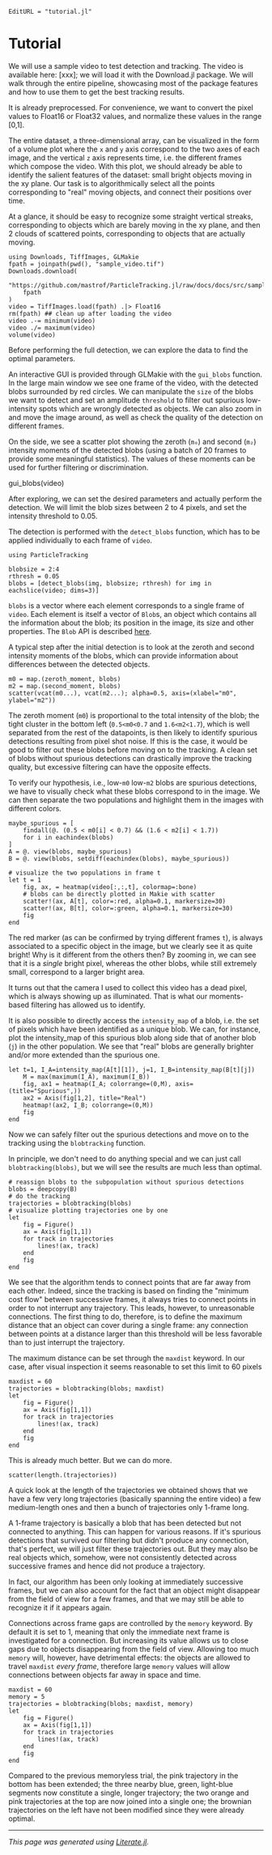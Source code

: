```@meta
EditURL = "tutorial.jl"
```

# Tutorial

We will use a sample video to test detection and tracking.
The video is available here: [xxx]; we will load it with the
Download.jl package.
We will walk through the entire pipeline, showcasing most of the
package features and how to use them to get the best tracking results.

It is already preprocessed.
For convenience, we want to convert the pixel values to Float16 or Float32
values, and normalize these values in the range [0,1].

The entire dataset, a three-dimensional array,
can be visualized in the form of a volume plot where the `x` and `y` axis
correspond to the two axes of each image, and the vertical `z` axis
represents time, i.e. the different frames which compose the video.
With this plot, we should already be able to identify the salient features
of the dataset: small bright objects moving in the xy plane.
Our task is to algorithmically select all the points corresponding
to "real" moving objects, and connect their positions over time.

At a glance, it should be easy to recognize some straight vertical streaks,
corresponding to objects which are barely moving in the xy plane,
and then 2 clouds of scattered points, corresponding to objects that are
actually moving.

````@example tutorial
using Downloads, TiffImages, GLMakie
fpath = joinpath(pwd(), "sample_video.tif")
Downloads.download(
    "https://github.com/mastrof/ParticleTracking.jl/raw/docs/docs/src/sample_video.tif",
    fpath
)
video = TiffImages.load(fpath) .|> Float16
rm(fpath) ## clean up after loading the video
video .-= minimum(video)
video ./= maximum(video)
volume(video)
````

Before performing the full detection, we can explore the data
to find the optimal parameters.

An interactive GUI is provided through GLMakie with the `gui_blobs` function.
In the large main window we see one frame of the video, with the detected blobs
surrounded by red circles.
We can manipulate the `size` of the blobs we want to detect and set an
amplitude `threshold` to filter out spurious low-intensity spots which
are wrongly detected as objects.
We can also zoom in and move the image around, as well as check the
quality of the detection on different frames.

On the side, we see a scatter plot showing the zeroth (`m₀`)
and second (`m₂`) intensity moments of the detected
blobs (using a batch of 20 frames to provide some meaningful statistics).
The values of these moments can be used for further filtering or discrimination.

gui_blobs(video)

After exploring, we can set the desired parameters and actually perform the detection.
We will limit the blob sizes between 2 to 4 pixels, and set the intensity
threshold to 0.05.

The detection is performed with the `detect_blobs` function, which has to
be applied individually to each frame of `video`.

````@example tutorial
using ParticleTracking

blobsize = 2:4
rthresh = 0.05
blobs = [detect_blobs(img, blobsize; rthresh) for img in eachslice(video; dims=3)]
````

`blobs` is a vector where each element corresponds to a single frame of `video`.
Each element is itself a vector of `Blob`s, an object which contains all the
information about the blob; its position in the image, its size and other properties.
The `Blob` API is described [here](XXX).

A typical step after the initial detection is to look at the zeroth and second
intensity moments of the blobs, which can provide information about differences
between the detected objects.

````@example tutorial
m0 = map.(zeroth_moment, blobs)
m2 = map.(second_moment, blobs)
scatter(vcat(m0...), vcat(m2...); alpha=0.5, axis=(xlabel="m0", ylabel="m2"))
````

The zeroth moment (`m0`) is proportional to the total intensity of the blob;
the tight cluster in the bottom left (`0.5<m0<0.7` and `1.6<m2<1.7`), which
is well separated from the rest of the datapoints,
is then likely to identify spurious detections resulting from pixel shot noise.
If this is the case, it would be good to filter out these blobs
before moving on to the tracking.
A clean set of blobs without spurious detections can drastically
improve the tracking quality, but excessive filtering can have the
opposite effects.

To verify our hypothesis, i.e., low-`m0` low-`m2` blobs are spurious detections,
we have to visually check what these blobs correspond to in the image.
We can then separate the two populations and highlight them in the images
with different colors.

````@example tutorial
maybe_spurious = [
    findall(@. (0.5 < m0[i] < 0.7) && (1.6 < m2[i] < 1.7))
    for i in eachindex(blobs)
]
A = @. view(blobs, maybe_spurious)
B = @. view(blobs, setdiff(eachindex(blobs), maybe_spurious))

# visualize the two populations in frame t
let t = 1
    fig, ax, = heatmap(video[:,:,t], colormap=:bone)
    # blobs can be directly plotted in Makie with scatter
    scatter!(ax, A[t], color=:red, alpha=0.1, markersize=30)
    scatter!(ax, B[t], color=:green, alpha=0.1, markersize=30)
    fig
end
````

The red marker (as can be confirmed by trying different frames `t`), is always
associated to a specific object in the image, but we clearly see it as quite bright!
Why is it different from the others then?
By zooming in, we can see that it is a *single* bright pixel, whereas the other blobs,
while still extremely small, correspond to a larger bright area.

It turns out that the camera I used to collect this video has a dead pixel, which
is always showing up as illuminated.
That is what our moments-based filtering has allowed us to identify.

It is also possible to directly access the `intensity_map` of a blob, i.e. the set of
pixels which have been identified as a unique blob.
We can, for instance, plot the intensity_map of this spurious blob along side that
of another blob (`j`) in the other population.
We see that "real" blobs are generally brighter and/or more extended than the spurious
one.

````@example tutorial
let t=1, I_A=intensity_map(A[t][1]), j=1, I_B=intensity_map(B[t][j])
    M = max(maximum(I_A), maximum(I_B))
    fig, ax1 = heatmap(I_A; colorrange=(0,M), axis=(title="Spurious",))
    ax2 = Axis(fig[1,2], title="Real")
    heatmap!(ax2, I_B; colorrange=(0,M))
    fig
end
````

Now we can safely filter out the spurious detections and move on to the tracking
using the `blobtracking` function.

In principle, we don't need to do anything special and we can just call
`blobtracking(blobs)`, but we will see the results are much less than optimal.

````@example tutorial
# reassign blobs to the subpopulation without spurious detections
blobs = deepcopy(B)
# do the tracking
trajectories = blobtracking(blobs)
# visualize plotting trajectories one by one
let
    fig = Figure()
    ax = Axis(fig[1,1])
    for track in trajectories
        lines!(ax, track)
    end
    fig
end
````

We see that the algorithm tends to connect points that are far away from each other.
Indeed, since the tracking is based on finding the "minimum cost flow" between
successive frames, it always tries to connect points in order to not interrupt
any trajectory. This leads, however, to unreasonable connections.
The first thing to do, therefore, is to define the maximum distance that an object
can cover during a single frame: any connection between points at a distance
larger than this threshold will be less favorable than to just interrupt
the trajectory.

The maximum distance can be set through the `maxdist` keyword.
In our case, after visual inspection it seems reasonable to set
this limit to 60 pixels

````@example tutorial
maxdist = 60
trajectories = blobtracking(blobs; maxdist)
let
    fig = Figure()
    ax = Axis(fig[1,1])
    for track in trajectories
        lines!(ax, track)
    end
    fig
end
````

This is already much better.
But we can do more.

````@example tutorial
scatter(length.(trajectories))
````

A quick look at the length of the trajectories we obtained
shows that we have a few very long trajectories (basically spanning the entire video)
a few medium-length ones and then a bunch of trajectories only 1-frame long.

A 1-frame trajectory is basically a blob that has been detected but not connected to
anything. This can happen for various reasons.
If it's spurious detections that survived our filtering but didn't produce
any connection, that's perfect, we will just filter these trajectories out.
But they may also be real objects which, somehow, were not consistently detected
across successive frames and hence did not produce a trajectory.

In fact, our algorithm has been only looking at immediately successive frames,
but we can also account for the fact that an object might disappear from the
field of view for a few frames, and that we may still be able to recognize it
if it appears again.

Connections across frame gaps are controlled by the `memory` keyword.
By default it is set to 1, meaning that only the immediate next frame is
investigated for a connection. But increasing its value allows us to close
gaps due to objects disappearing from the field of view.
Allowing too much `memory` will, however, have detrimental effects:
the objects are allowed to travel `maxdist` *every frame*, therefore large
`memory` values will allow connections between objects far away in space and time.

````@example tutorial
maxdist = 60
memory = 5
trajectories = blobtracking(blobs; maxdist, memory)
let
    fig = Figure()
    ax = Axis(fig[1,1])
    for track in trajectories
        lines!(ax, track)
    end
    fig
end
````

Compared to the previous memoryless trial, the pink trajectory in the bottom
has been extended; the three nearby blue, green, light-blue segments now constitute
a single, longer trajectory; the two orange and pink trajectories at the top
are now joined into a single one; the brownian trajectories on the left
have not been modified since they were already optimal.

---

*This page was generated using [Literate.jl](https://github.com/fredrikekre/Literate.jl).*

